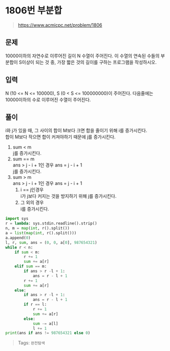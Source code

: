 # 1806번 부분합
>https://www.acmicpc.net/problem/1806

## 문제
10000이하의 자연수로 이루어진 길이 N 수열이 주어진다. 이 수열의 연속된 수들의 부분합이 S이상이 되는 것 중, 가장 짧은 것의 길이를 구하는 프로그램을 작성하시오.

## 입력
N (10 <= N <= 100000), S (0 < S <= 100000000)이 주어진다. 다음줄에는 10000이하의 수로 이루어진 수열이 주어진다.  

## 풀이
i와 j가 있을 때, 그 사이의 합이 M보다 크면 합을 줄이기 위해 i를 증가시킨다.  
합이 M보다 작으면 합이 커져야하기 때문에 j를 증가시킨다.  
1. sum < m  
j를 증가시킨다.
2. sum == m  
    ans > j - i + 1인 경우 ans = j - i + 1  
    j를 증가시킨다.  
3. sum > m  
ans > j - i + 1인 경우 ans = j - i + 1
    1. i == j인경우  
    i가 j보다 커지는 것을 방지하기 위해 j를 증가시킨다.
    2. 그 외의 경우  
    i를 증가시킨다.  

```python
import sys
r = lambda: sys.stdin.readline().strip()
n, m = map(int, r().split())
a = list(map(int, r().split()))
a.append(0)
l, r, sum, ans = (0, 0, a[0], 987654321)
while r < n:
    if sum < m:
        r += 1
        sum += a[r]
    elif sum == m:
        if ans > r -l + 1:
            ans = r - l + 1
        r += 1
        sum += a[r]
    else:
        if ans > r -l + 1:
            ans = r - l + 1
        if r == l:
            r += 1
            sum += a[r]
        else:
            sum -= a[l]
            l += 1
print(ans if ans != 987654321 else 0)
```

>Tags: `완전탐색`